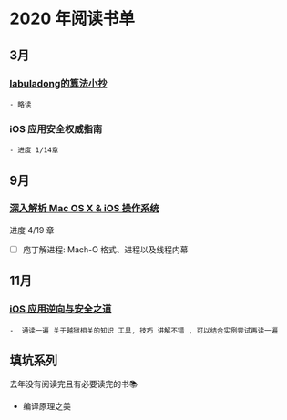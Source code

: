 # 2020 年阅读书单

## 3月 

### [labuladong的算法小抄](https://labuladong.gitbook.io/algo/)
	- 略读

### iOS 应用安全权威指南 
	- 进度 1/14章

## 9月

### [深入解析 Mac OS X & iOS 操作系统](https://item.jd.com/11440088.html)
进度 4/19 章
- [ ] 庖丁解进程: Mach-O 格式、进程以及线程内幕

## 11月

### [iOS 应用逆向与安全之道](https://item.jd.com/12800426.html)
	-  通读一遍 关于越狱相关的知识 工具, 技巧 讲解不错 , 可以结合实例尝试再读一遍
	
## 填坑系列

去年没有阅读完且有必要读完的书📚

- 编译原理之美
